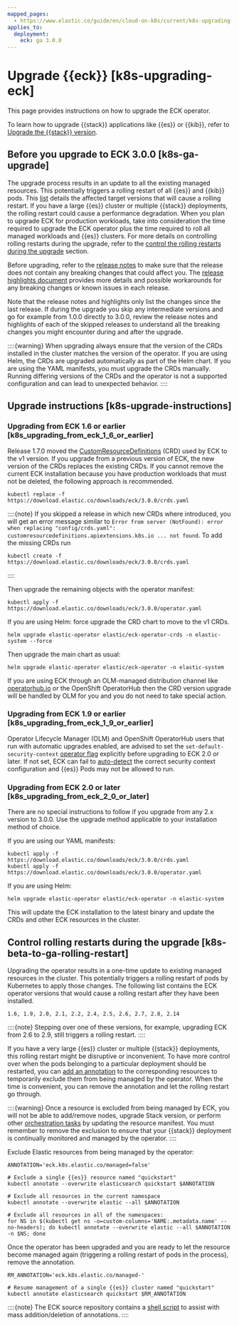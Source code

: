 ```yaml
---
mapped_pages:
  - https://www.elastic.co/guide/en/cloud-on-k8s/current/k8s-upgrading-eck.html
applies_to:
  deployment:
    eck: ga 3.0.0  
---
```


# Upgrade {{eck}} [k8s-upgrading-eck]

This page provides instructions on how to upgrade the ECK operator.

To learn how to upgrade {{stack}} applications like {{es}} or {{kib}}, refer to [Upgrade the {{stack}} version](../deployment-or-cluster.md).


## Before you upgrade to ECK 3.0.0 [k8s-ga-upgrade]

The upgrade process results in an update to all the existing managed resources. This potentially triggers a rolling restart of all {{es}} and {{kib}} pods. This [list](#k8s-beta-to-ga-rolling-restart) details the affected target versions that will cause a rolling restart. If you have a large {{es}} cluster or multiple {{stack}} deployments, the rolling restart could cause a performance degradation. When you plan to upgrade ECK for production workloads, take into consideration the time required to upgrade the ECK operator plus the time required to roll all managed workloads and {{es}} clusters. For more details on controlling rolling restarts during the upgrade, refer to the [control the rolling restarts during the upgrade](#k8s-beta-to-ga-rolling-restart) section.

Before upgrading, refer to the [release notes](cloud-on-k8s://release-notes/index.md) to make sure that the release does not contain any breaking changes that could affect you. The [release highlights document](cloud-on-k8s://release-notes/index.md) provides more details and possible workarounds for any breaking changes or known issues in each release.

Note that the release notes and highlights only list the changes since the last release. If during the upgrade you skip any intermediate versions and go for example from 1.0.0 directly to 3.0.0, review the release notes and highlights of each of the skipped releases to understand all the breaking changes you might encounter during and after the upgrade.

::::{warning}
When upgrading always ensure that the version of the CRDs installed in the cluster matches the version of the operator. If you are using Helm, the CRDs are upgraded automatically as part of the Helm chart. If you are using the YAML manifests, you must upgrade the CRDs manually. Running differing versions of the CRDs and the operator is not a supported configuration and can lead to unexpected behavior.
::::



## Upgrade instructions [k8s-upgrade-instructions]


### Upgrading from ECK 1.6 or earlier [k8s_upgrading_from_eck_1_6_or_earlier]

Release 1.7.0 moved the [CustomResourceDefinitions](https://kubernetes.io/docs/tasks/extend-kubernetes/custom-resources/custom-resource-definitions/) (CRD) used by ECK to the v1 version. If you upgrade from a previous version of ECK, the new version of the CRDs replaces the existing CRDs. If you cannot remove the current ECK installation because you have production workloads that must not be deleted, the following approach is recommended.

```shell
kubectl replace -f https://download.elastic.co/downloads/eck/3.0.0/crds.yaml
```

::::{note}
If you skipped a release in which new CRDs where introduced, you will get an error message similar to `Error from server (NotFound): error when replacing "config/crds.yaml": customresourcedefinitions.apiextensions.k8s.io ... not found`. To add the missing CRDs run

```shell
kubectl create -f https://download.elastic.co/downloads/eck/3.0.0/crds.yaml
```

::::


Then upgrade the remaining objects with the operator manifest:

```shell
kubectl apply -f https://download.elastic.co/downloads/eck/3.0.0/operator.yaml
```

If you are using Helm: force upgrade the CRD chart to move to the v1 CRDs.

```shell
helm upgrade elastic-operator elastic/eck-operator-crds -n elastic-system --force
```

Then upgrade the main chart as usual:

```shell
helm upgrade elastic-operator elastic/eck-operator -n elastic-system
```

If you are using ECK through an OLM-managed distribution channel like [operatorhub.io](https://operatorhub.io) or the OpenShift OperatorHub then the CRD version upgrade will be handled by OLM for you and you do not need to take special action.


### Upgrading from ECK 1.9 or earlier [k8s_upgrading_from_eck_1_9_or_earlier]

Operator Lifecycle Manager (OLM) and OpenShift OperatorHub users that run with automatic upgrades enabled, are advised to set the `set-default-security-context` [operator flag](/deploy-manage/deploy/cloud-on-k8s/configure-eck.md) explicitly before upgrading to ECK 2.0 or later. If not set, ECK can fail to [auto-detect](https://github.com/elastic/cloud-on-k8s/issues/5061) the correct security context configuration and {{es}} Pods may not be allowed to run.


### Upgrading from ECK 2.0 or later [k8s_upgrading_from_eck_2_0_or_later]

There are no special instructions to follow if you upgrade from any 2.x version to 3.0.0. Use the upgrade method applicable to your installation method of choice.

If you are using our YAML manifests:

```shell
kubectl apply -f https://download.elastic.co/downloads/eck/3.0.0/crds.yaml
kubectl apply -f https://download.elastic.co/downloads/eck/3.0.0/operator.yaml
```

If you are using Helm:

```shell
helm upgrade elastic-operator elastic/eck-operator -n elastic-system
```

This will update the ECK installation to the latest binary and update the CRDs and other ECK resources in the cluster.


## Control rolling restarts during the upgrade [k8s-beta-to-ga-rolling-restart]

Upgrading the operator results in a one-time update to existing managed resources in the cluster. This potentially triggers a rolling restart of pods by Kubernetes to apply those changes. The following list contains the ECK operator versions that would cause a rolling restart after they have been installed.

```
1.6, 1.9, 2.0, 2.1, 2.2, 2.4, 2.5, 2.6, 2.7, 2.8, 2.14
```
::::{note}
Stepping over one of these versions, for example, upgrading ECK from 2.6 to 2.9, still triggers a rolling restart.
::::


If you have a very large {{es}} cluster or multiple {{stack}} deployments, this rolling restart might be disruptive or inconvenient. To have more control over when the pods belonging to a particular deployment should be restarted, you can [add an annotation](../../../troubleshoot/deployments/cloud-on-k8s/troubleshooting-methods.md#k8s-exclude-resource) to the corresponding resources to temporarily exclude them from being managed by the operator. When the time is convenient, you can remove the annotation and let the rolling restart go through.

::::{warning}
Once a resource is excluded from being managed by ECK, you will not be able to add/remove nodes, upgrade Stack version, or perform other [orchestration tasks](../../deploy/cloud-on-k8s/configure-deployments.md) by updating the resource manifest. You must remember to remove the exclusion to ensure that your {{stack}} deployment is continually monitored and managed by the operator.
::::

Exclude Elastic resources from being managed by the operator:


```shell
ANNOTATION='eck.k8s.elastic.co/managed=false'

# Exclude a single {{es}} resource named "quickstart"
kubectl annotate --overwrite elasticsearch quickstart $ANNOTATION

# Exclude all resources in the current namespace
kubectl annotate --overwrite elastic --all $ANNOTATION

# Exclude all resources in all of the namespaces:
for NS in $(kubectl get ns -o=custom-columns='NAME:.metadata.name' --no-headers); do kubectl annotate --overwrite elastic --all $ANNOTATION -n $NS; done
```

Once the operator has been upgraded and you are ready to let the resource become managed again (triggering a rolling restart of pods in the process), remove the annotation.

```shell
RM_ANNOTATION='eck.k8s.elastic.co/managed-'

# Resume management of a single {{es}} cluster named "quickstart"
kubectl annotate elasticsearch quickstart $RM_ANNOTATION
```

::::{note}
The ECK source repository contains a [shell script](https://github.com/elastic/cloud-on-k8s/tree/2.16/hack/annotator) to assist with mass addition/deletion of annotations.
::::
